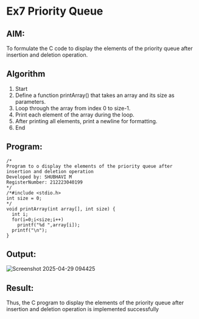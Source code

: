 # Ex7 Priority Queue
## AIM:
To formulate the C code to display the elements of the priority queue after insertion and deletion operation.

## Algorithm
1. Start
2. Define a function printArray() that takes an array and its size as parameters.
3. Loop through the array from index 0 to size-1.
4. Print each element of the array during the loop.
5. After printing all elements, print a newline for formatting.
6. End

## Program:
```
/*
Program to o display the elements of the priority queue after insertion and deletion operation
Developed by: SHUBHAVI M
RegisterNumber: 212223040199
*/
/*#include <stdio.h>
int size = 0;
*/
void printArray(int array[], int size) {
  int i;
  for(i=0;i<size;i++)
    printf("%d ",array[i]);
  printf("\n");    
}

```

## Output:
 
![Screenshot 2025-04-29 094425](https://github.com/user-attachments/assets/0fdee76d-3854-4759-8906-7260743dc690)


## Result:
Thus, the C program to display the elements of the priority queue after insertion and deletion operation is implemented successfully
